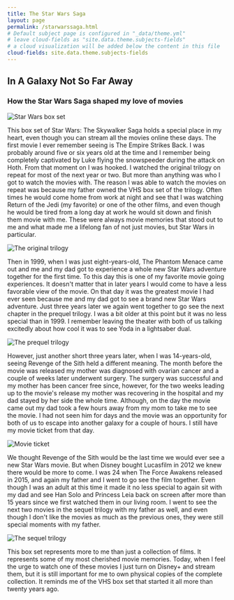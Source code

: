 ```yaml
---
title: The Star Wars Saga
layout: page
permalink: /starwarssaga.html
# Default subject page is configured in "_data/theme.yml"
# leave cloud-fields as "site.data.theme.subjects-fields"
# a cloud visualization will be added below the content in this file
cloud-fields: site.data.theme.subjects-fields
---
```


## In A Galaxy Not So Far Away

### How the Star Wars Saga shaped my love of movies

![Star Wars box set](/movie-collection/objects/starwarsexhibit1.jpg)

This box set of Star Wars: The Skywalker Saga holds a special place in my heart, even though you can stream all the movies online these days. The first movie I ever remember seeing is The Empire Strikes Back. I was probably around five or six years old at the time and I remember being completely captivated by Luke flying the snowspeeder during the attack on Hoth. From that moment on I was hooked. I watched the original trilogy on repeat for most of the next year or two. But more than anything was who I got to watch the movies with. The reason I was able to watch the movies on repeat was because my father owned the VHS box set of the trilogy. Often times he would come home from work at night and see that I was watching Return of the Jedi (my favorite) or one of the other films, and even though he would be tired from a long day at work he would sit down and finish them movie with me. These were always movie memories that stood out to me and what made me a lifelong fan of not just movies, but Star Wars in particular.   

![The original trilogy](/movie-collection/objects/starwarsexhibit2.jpg)

Then in 1999, when I was just eight-years-old, The Phantom Menace came out and me and my dad got to experience a whole new Star Wars adventure together for the first time. To this day this is one of my favorite movie going experiences. It doesn't matter that in later years I would come to have a less favorable view of the movie. On that day it was the greatest movie I had ever seen because me and my dad got to see a brand new Star Wars adventure. Just three years later we again went together to go see the next chapter in the prequel trilogy. I was a bit older at this point but it was no less special than in 1999. I remember leaving the theater with both of us talking excitedly about how cool it was to see Yoda in a lightsaber dual.

![The prequel trilogy](/movie-collection/objects/starwarsexhibit3.jpg)

However, just another short three years later, when I was 14-years-old, seeing Revenge of the Sith held a different meaning. The month before the movie was released my mother was diagnosed with ovarian cancer and a couple of weeks later underwent surgery. The surgery was successful and my mother has been cancer free since, however, for the two weeks leading up to the movie's release my mother was recovering in the hospital and my dad stayed by her side the whole time. Although, on the day the movie came out my dad took a few hours away from my mom to take me to see the movie. I had not seen him for days and the movie was an opportunity for both of us to escape into another galaxy for a couple of hours. I still have my movie ticket from that day.

![Movie ticket](/movie-collection/objects/starwarsexhibit4.jpg)

We thought Revenge of the Sith would be the last time we would ever see a new Star Wars movie. But when Disney bought Lucasfilm in 2012 we knew there would be more to come. I was 24 when The Force Awakens released in 2015, and again my father and I went to go see the film together. Even though I was an adult at this time it made it no less special to again sit with my dad and see Han Solo and Princess Leia back on screen after more than 15 years since we first watched them in our living room. I went to see the next two movies in the sequel trilogy with my father as well, and even though I don't like the movies as much as the previous ones, they were still special moments with my father. 

![The sequel trilogy](/movie-collection/objects/starwarsexhibit5.jpg)

This box set represents more to me than just a collection of films. It represents some of my most cherished movie memories. Today, when I feel the urge to watch one of these movies I just turn on Disney+ and stream them, but it is still important for me to own physical copies of the complete collection. It reminds me of the VHS box set that started it all more than twenty years ago.  